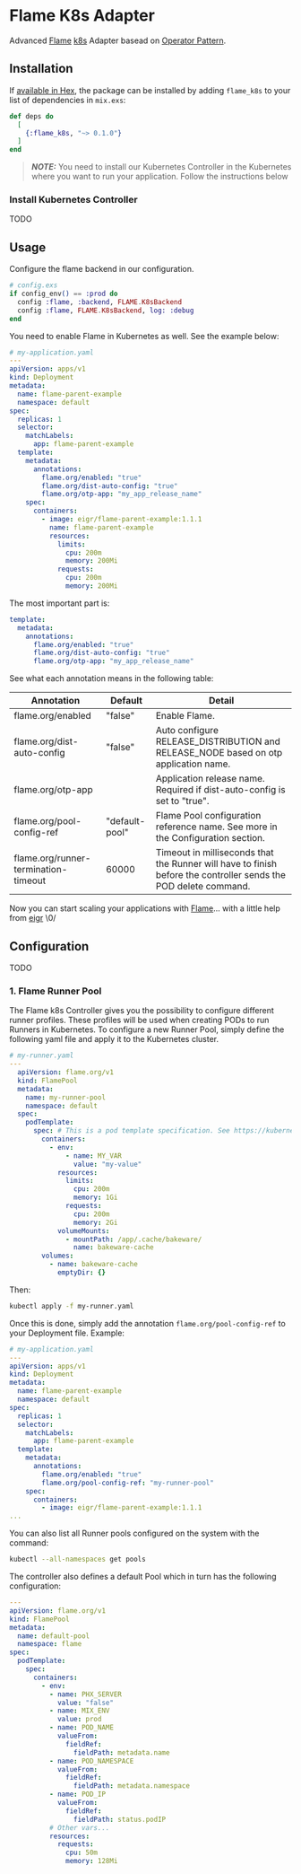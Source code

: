 # Flame K8s Adapter

Advanced [Flame](https://github.com/phoenixframework/flame) [k8s](https://kubernetes.io) Adapter basead on [Operator Pattern](https://kubernetes.io/docs/concepts/extend-kubernetes/operator/).

## Installation

If [available in Hex](https://hex.pm/docs/publish), the package can be installed
by adding `flame_k8s` to your list of dependencies in `mix.exs`:

```elixir
def deps do
  [
    {:flame_k8s, "~> 0.1.0"}
  ]
end
```

> **_NOTE:_** You need to install our Kubernetes Controller in the Kubernetes where you want to run your application. Follow the instructions below

### Install Kubernetes Controller

TODO

## Usage

Configure the flame backend in our configuration.

```elixir
# config.exs
if config_env() == :prod do
  config :flame, :backend, FLAME.K8sBackend
  config :flame, FLAME.K8sBackend, log: :debug
end
```

You need to enable Flame in Kubernetes as well. See the example below:

```yaml
# my-application.yaml
---
apiVersion: apps/v1
kind: Deployment
metadata:
  name: flame-parent-example
  namespace: default
spec:
  replicas: 1
  selector:
    matchLabels:
      app: flame-parent-example
  template:
    metadata:
      annotations:
        flame.org/enabled: "true"
        flame.org/dist-auto-config: "true"
        flame.org/otp-app: "my_app_release_name"
    spec:
      containers:
        - image: eigr/flame-parent-example:1.1.1
          name: flame-parent-example
          resources:
            limits:
              cpu: 200m
              memory: 200Mi
            requests:
              cpu: 200m
              memory: 200Mi
```

The most important part is:

```yaml
template:
  metadata:
    annotations:
      flame.org/enabled: "true"
      flame.org/dist-auto-config: "true"
      flame.org/otp-app: "my_app_release_name"
```

See what each annotation means in the following table:

| Annotation                           | Default          | Detail        |
| -------------------------------------| -----------------| ------------- | 
| flame.org/enabled                    | "false"          | Enable Flame. |
| flame.org/dist-auto-config           | "false"          | Auto configure RELEASE_DISTRIBUTION and RELEASE_NODE based on otp application name.             |
| flame.org/otp-app                    |                  | Application release name. Required if dist-auto-config is set to "true".  |
| flame.org/pool-config-ref            | "default-pool"   | Flame Pool configuration reference name. See more in the Configuration section.           |
| flame.org/runner-termination-timeout | 60000            | Timeout in milliseconds that the Runner will have to finish before the controller sends the POD delete command.

Now you can start scaling your applications with [Flame](https://github.com/phoenixframework/flame)... with a little help from [eigr](https://github.com/eigr) \0/

## Configuration

TODO

### 1. Flame Runner Pool

The Flame k8s Controller gives you the possibility to configure different runner profiles. These profiles will be used when creating PODs to run Runners in Kubernetes.
To configure a new Runner Pool, simply define the following yaml file and apply it to the Kubernetes cluster.

```yaml
# my-runner.yaml
---
  apiVersion: flame.org/v1
  kind: FlamePool
  metadata:
    name: my-runner-pool
    namespace: default
  spec:
    podTemplate:
      spec: # This is a pod template specification. See https://kubernetes.io/docs/concepts/workloads/pods/#pod-templates
        containers:
          - env:
              - name: MY_VAR
                value: "my-value"
            resources:
              limits:
                cpu: 200m
                memory: 1Gi
              requests:
                cpu: 200m
                memory: 2Gi
            volumeMounts:
              - mountPath: /app/.cache/bakeware/
                name: bakeware-cache
        volumes:
          - name: bakeware-cache
            emptyDir: {}
```

Then:

```sh
kubectl apply -f my-runner.yaml
```

Once this is done, simply add the annotation `flame.org/pool-config-ref` to your Deployment file. Example:

```yaml
# my-application.yaml
---
apiVersion: apps/v1
kind: Deployment
metadata:
  name: flame-parent-example
  namespace: default
spec:
  replicas: 1
  selector:
    matchLabels:
      app: flame-parent-example
  template:
    metadata:
      annotations:
        flame.org/enabled: "true"
        flame.org/pool-config-ref: "my-runner-pool"
    spec:
      containers:
        - image: eigr/flame-parent-example:1.1.1
...        
```

You can also list all Runner pools configured on the system with the command:

```sh
kubectl --all-namespaces get pools
```

The controller also defines a default Pool which in turn has the following configuration:

```yaml
---
apiVersion: flame.org/v1
kind: FlamePool
metadata:
  name: default-pool
  namespace: flame
spec:
  podTemplate:
    spec:
      containers:
        - env:
          - name: PHX_SERVER
            value: "false"
          - name: MIX_ENV
            value: prod
          - name: POD_NAME
            valueFrom:
              fieldRef:
                fieldPath: metadata.name
          - name: POD_NAMESPACE
            valueFrom:
              fieldRef:
                fieldPath: metadata.namespace
          - name: POD_IP
            valueFrom:
              fieldRef:
                fieldPath: status.podIP
          # Other vars...
          resources:
            requests:
              cpu: 50m
              memory: 128Mi
```